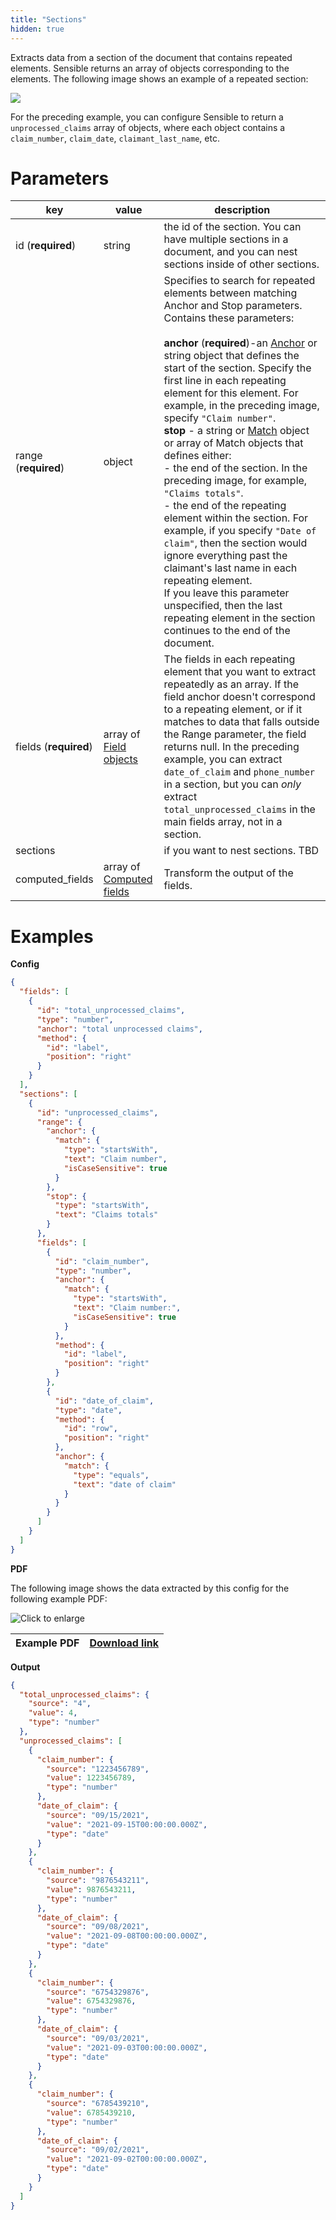 ```yaml
---
title: "Sections"
hidden: true
---
```


Extracts data from a section of the document that contains repeated elements. Sensible returns an array of objects corresponding to the elements. The following image shows an example of a repeated section:

![](https://raw.githubusercontent.com/sensible-hq/sensible-docs/main/readme-sync/assets/v0/images/final/sections_1.png)

For the preceding example, you can configure Sensible to return a `unprocessed_claims` array of objects, where each object contains a `claim_number`, `claim_date`, `claimant_last_name`, etc.

Parameters
====


| key                   | value                                                  | description                                                  |
| --------------------- | ------------------------------------------------------ | ------------------------------------------------------------ |
| id (**required**)     | string                                                 | the id of the section. You can have multiple sections in a document, and you can nest sections inside of other sections. |
| range  (**required**) | object                                                 | Specifies to search for repeated elements between matching Anchor and Stop parameters. Contains these parameters:<br/><br/>**anchor** (**required**)-an [Anchor](doc:anchor) or string object that defines the start of the section. Specify the first line in each repeating element for this element. For example, in the preceding image, specify `"Claim number"`.  <br/> **stop** - a string or [Match](doc:match) object or array of Match objects that defines either:<br/>- the end of the section. In the preceding image, for example, `"Claims totals"`.<br/>- the end of the repeating element within the section. For example, if you specify `"Date of claim"`, then the section would ignore everything past the claimant's last name in each repeating element. <br/> If you leave this parameter unspecified, then the last repeating element in the section continues to the end of the document.<br/> |
| fields (**required**) | array of [Field objects](doc:field-query-object)       | The fields in each repeating element that you want to extract repeatedly as an array.  If the field anchor doesn't correspond to a repeating element, or if it matches to data that falls outside the Range parameter, the field returns null. In the preceding example, you can extract `date_of_claim` and `phone_number` in a section, but you can *only* extract  `total_unprocessed_claims`  in the main fields array, not in a section. |
| sections              |                                                        | if you want to nest sections. TBD                            |
| computed_fields       | array of [Computed fields](doc:computed-field-methods) | Transform the output of the fields.                          |

Examples
====

**Config**

```json
{
  "fields": [
    {
      "id": "total_unprocessed_claims",
      "type": "number",
      "anchor": "total unprocessed claims",
      "method": {
        "id": "label",
        "position": "right"
      }
    }
  ],
  "sections": [
    {
      "id": "unprocessed_claims",
      "range": {
        "anchor": {
          "match": {
            "type": "startsWith",
            "text": "Claim number",
            "isCaseSensitive": true
          }
        },
        "stop": {
          "type": "startsWith",
          "text": "Claims totals"
        }
      },
      "fields": [
        {
          "id": "claim_number",
          "type": "number",
          "anchor": {
            "match": {
              "type": "startsWith",
              "text": "Claim number:",
              "isCaseSensitive": true
            }
          },
          "method": {
            "id": "label",
            "position": "right"
          }
        },
        {
          "id": "date_of_claim",
          "type": "date",
          "method": {
            "id": "row",
            "position": "right"
          },
          "anchor": {
            "match": {
              "type": "equals",
              "text": "date of claim"
            }
          }
        }
      ]
    }
  ]
}
```

**PDF**

The following image shows the data extracted by this config for the following example PDF:

![Click to enlarge](https://raw.githubusercontent.com/sensible-hq/sensible-docs/main/readme-sync/assets/v0/images/final/sections_2.png)

| Example PDF | [Download link](https://raw.githubusercontent.com/sensible-hq/sensible-docs/main/readme-sync/assets/v0/pdfs/sections.pdf) |
| ------------------- | ------------------------------------------------------------ |

**Output**

```json
{
  "total_unprocessed_claims": {
    "source": "4",
    "value": 4,
    "type": "number"
  },
  "unprocessed_claims": [
    {
      "claim_number": {
        "source": "1223456789",
        "value": 1223456789,
        "type": "number"
      },
      "date_of_claim": {
        "source": "09/15/2021",
        "value": "2021-09-15T00:00:00.000Z",
        "type": "date"
      }
    },
    {
      "claim_number": {
        "source": "9876543211",
        "value": 9876543211,
        "type": "number"
      },
      "date_of_claim": {
        "source": "09/08/2021",
        "value": "2021-09-08T00:00:00.000Z",
        "type": "date"
      }
    },
    {
      "claim_number": {
        "source": "6754329876",
        "value": 6754329876,
        "type": "number"
      },
      "date_of_claim": {
        "source": "09/03/2021",
        "value": "2021-09-03T00:00:00.000Z",
        "type": "date"
      }
    },
    {
      "claim_number": {
        "source": "6785439210",
        "value": 6785439210,
        "type": "number"
      },
      "date_of_claim": {
        "source": "09/02/2021",
        "value": "2021-09-02T00:00:00.000Z",
        "type": "date"
      }
    }
  ]
}
```

